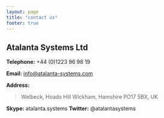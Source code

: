 ```yaml
---
layout: page
title: "contact us"
footer: true
---
```

## Atalanta Systems Ltd
**Telephone:** +44 (0)1223 96 98 19

**Email:** info@atalanta-systems.com

**Address:**
> Welbeck, Hoads Hill
> Wickham, Hamshire
> PO17 5BX, UK

**Skype:** atalanta.systems
**Twitter:** @atalantasystems